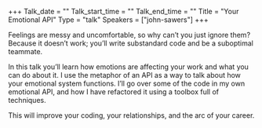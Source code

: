 +++
Talk_date = ""
Talk_start_time = ""
Talk_end_time = ""
Title = "Your Emotional API"
Type = "talk"
Speakers = ["john-sawers"]
+++


Feelings are messy and uncomfortable, so why can’t you just ignore them? Because it doesn’t work; you’ll write substandard code and be a suboptimal teammate.

In this talk you’ll learn how emotions are affecting your work and what you can do about it. I use the metaphor of an API as a way to talk about how your emotional system functions. I’ll go over some of the code in my own emotional API, and how I have refactored it using a toolbox full of techniques.

This will improve your coding, your relationships, and the arc of your career.

